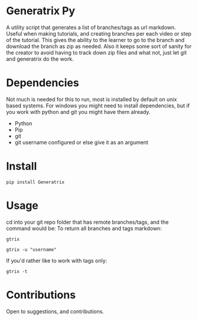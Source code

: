 # Generatrix Py
A utility script that generates a list of branches/tags as url markdown.
Useful when making tutorials, and creating branches per each video or step of the tutorial. This gives the ability to the learner to go to the branch and download the branch as zip as needed. Also it keeps some sort of sanity for the creator to avoid having to track down zip files and what not, just let git and generatrix do the work.

# Dependencies
Not much is needed for this to run, most is installed by default on unix based systems. For windows you might need to install dependencies, but if you work with python and git you might have them already.
- Python
- Pip
- git
- git username configured or else give it as an argument

# Install
```
pip install Generatrix
```

# Usage
cd into your git repo folder that has remote branches/tags, and the command would be:
To return all branches and tags markdown:
```
gtrix
```
```
gtrix -u "username"
```

If you'd rather like to work with tags only:
```
gtrix -t
```

# Contributions
Open to suggestions, and contributions.
